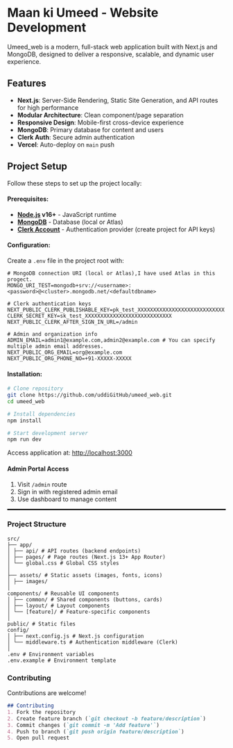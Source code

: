 # Maan ki Umeed - Website Development
Umeed_web is a modern, full-stack web application built with Next.js and MongoDB, designed to deliver a responsive, scalable, and dynamic user experience.

## Features

- **Next.js**: Server-Side Rendering, Static Site Generation, and API routes for high performance  
- **Modular Architecture**: Clean component/page separation  
- **Responsive Design**: Mobile-first cross-device experience  
- **MongoDB**: Primary database for content and users  
- **Clerk Auth**: Secure admin authentication  
- **Vercel**: Auto-deploy on `main` push

## Project Setup
Follow these steps to set up the project locally:

#### Prerequisites:
- **[Node.js](https://nodejs.org/) v16+** - JavaScript runtime  
- **[MongoDB](https://www.mongodb.com/)** - Database (local or Atlas)  
- **[Clerk Account](https://clerk.dev/)** - Authentication provider (create project for API keys)

#### Configuration:

Create a `.env` file in the project root with:
```env
# MongoDB connection URI (local or Atlas),I have used Atlas in this progect.
MONGO_URI_TEST=mongodb+srv://<username>:<password>@<cluster>.mongodb.net/<defaultdbname>

# Clerk authentication keys
NEXT_PUBLIC_CLERK_PUBLISHABLE_KEY=pk_test_XXXXXXXXXXXXXXXXXXXXXXXXXXXX
CLERK_SECRET_KEY=sk_test_XXXXXXXXXXXXXXXXXXXXXXXXXXXX
NEXT_PUBLIC_CLERK_AFTER_SIGN_IN_URL=/admin

# Admin and organization info
ADMIN_EMAIL=admin1@example.com,admin2@example.com # You can specify multiple admin email addresses.
NEXT_PUBLIC_ORG_EMAIL=org@example.com
NEXT_PUBLIC_ORG_PHONE_NO=+91-XXXXX-XXXXX
```
#### Installation:
```bash
# Clone repository
git clone https://github.com/uddiGitHub/umeed_web.git
cd umeed_web

# Install dependencies
npm install

# Start development server
npm run dev
```
Access application at:
   [http://localhost:3000](https://localhost:3000)

#### Admin Portal Access
1. Visit `/admin` route
2. Sign in with registered admin email
3. Use dashboard to manage content


<hr style="border:0.5px solid"/>

### Project Structure
```
src/
├── app/
│ ├── api/ # API routes (backend endpoints)
│ ├── pages/ # Page routes (Next.js 13+ App Router)
│ └── global.css # Global CSS styles
│
├── assets/ # Static assets (images, fonts, icons)
│ ├── images/
│
components/ # Reusable UI components
│ ├── common/ # Shared components (buttons, cards)
│ ├── layout/ # Layout components
│ └── [feature]/ # Feature-specific components
│
public/ # Static files
config/
│ ├── next.config.js # Next.js configuration
│ └── middleware.ts # Authentication middleware (Clerk)
│
.env # Environment variables
.env.example # Environment template
```

### Contributing
Contributions are welcome!
```markdown
## Contributing
1. Fork the repository
2. Create feature branch (`git checkout -b feature/description`)
3. Commit changes (`git commit -m 'Add feature'`)
4. Push to branch (`git push origin feature/description`)
5. Open pull request
```

